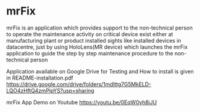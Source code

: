 # mrFix
mrFix is an application which provides support to the non-technical person to operate the maintenance activity on critical device exist either at manufacturing plant or product installed sights like installed devices in datacentre, just by using HoloLens(MR device) which launches the mrFix application to guide the step by step maintenance procedure to the non-technical person



Application available on Google Drive for Testing and How to install is given in README-installation.pdf
https://drive.google.com/drive/folders/1mdlttg7G5MkELD-LQO4zHftQ4zmPipYS?usp=sharing

mrFix App Demo on Youtube 
https://youtu.be/0EqW0yh8iJU
